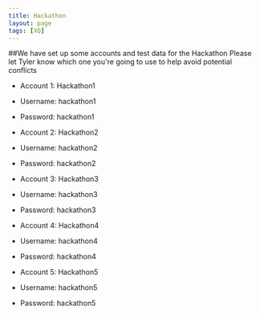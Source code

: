 ```yaml
---
title: Hackathon
layout: page
tags: [XQ]
---
```


##We have set up some accounts and test data for the Hackathon
Please let Tyler know which one you're going to use to help avoid potential conflicts

* Account 1:            Hackathon1
* Username:         hackathon1
* Password:           hackathon1

* Account 2:            Hackathon2
* Username:         hackathon2
* Password:           hackathon2

* Account 3:            Hackathon3
* Username:         hackathon3
* Password:           hackathon3

* Account 4:            Hackathon4
* Username:         hackathon4
* Password:           hackathon4

* Account 5:            Hackathon5
* Username:         hackathon5
* Password:           hackathon5

